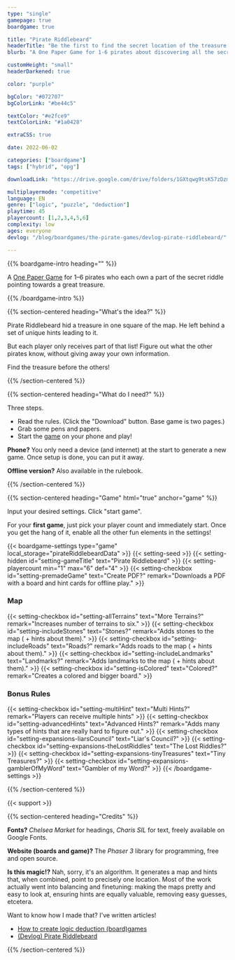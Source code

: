 ```yaml
---
type: "single"
gamepage: true
boardgame: true

title: "Pirate Riddlebeard"
headerTitle: "Be the first to find the secret location of the treasure!"
blurb: "A One Paper Game for 1-6 pirates about discovering all the secret hints leading to the treasure."

customHeight: "small"
headerDarkened: true

color: "purple"

bgColor: "#072707"
bgColorLink: "#be44c5"

textColor: "#e2fce9"
textColorLink: "#1a0428"

extraCSS: true

date: 2022-06-02

categories: ["boardgame"]
tags: ["hybrid", "opg"]

downloadLink: "https://drive.google.com/drive/folders/1GXtqwg9tsK57zDzmiumtdtlgn3NeAHuF"

multiplayermode: "competitive"
language: EN
genre: ["logic", "puzzle", "deduction"]
playtime: 45
playercount: [1,2,3,4,5,6]
complexity: low
ages: everyone
devlog: "/blog/boardgames/the-pirate-games/devlog-pirate-riddlebeard/"

---
```



{{% boardgame-intro heading="" %}}

A [One Paper Game](/boardgames#one-paper-games) for 1&ndash;6 pirates who each own a part of the secret riddle pointing towards a great treasure.

{{% /boardgame-intro %}}

<!-- Introduction + explanation text -->
{{% section-centered heading="What's the idea?" %}}

Pirate Riddlebeard hid a treasure in one square of the map. He left behind a set of unique hints leading to it.

But each player only receives part of that list! Figure out what the other pirates know, without giving away your own information.

Find the treasure before the others!

{{% /section-centered %}}

{{% section-centered heading="What do I need?" %}}

Three steps.
* Read the rules. (Click the "Download" button. Base game is two pages.)
* Grab some pens and papers.
* Start the [game](#game) on your phone and play!

**Phone?** You only need a device (and internet) at the start to generate a new game. Once setup is done, you can put it away.

**Offline version?** Also available in the rulebook.

{{% /section-centered %}}

{{% section-centered heading="Game" html="true" anchor="game" %}}

<p>Input your desired settings. Click "start game".</p>
<p>For your <strong>first game</strong>, just pick your player count and immediately start. Once you get the hang of it, enable all the other fun elements in the settings!</p>

  {{< boardgame-settings type="game" local_storage="pirateRiddlebeardData" >}}
    {{< setting-seed >}}
    {{< setting-hidden id="setting-gameTitle" text="Pirate Riddlebeard" >}}
    {{< setting-playercount min="1" max="6" def="4" >}}
    {{< setting-checkbox id="setting-premadeGame" text="Create PDF?" remark="Downloads a PDF with a board and hint cards for offline play." >}}
    <h3 class="settings-heading">Map</h3>
    {{< setting-checkbox id="setting-allTerrains" text="More Terrains?" remark="Increases number of terrains to six." >}}
    {{< setting-checkbox id="setting-includeStones" text="Stones?" remark="Adds stones to the map ( + hints about them)." >}}
    {{< setting-checkbox id="setting-includeRoads" text="Roads?" remark="Adds roads to the map ( + hints about them)." >}}
    {{< setting-checkbox id="setting-includeLandmarks" text="Landmarks?" remark="Adds landmarks to the map ( + hints about them)." >}}
    {{< setting-checkbox id="setting-isColored" text="Colored?" remark="Creates a colored and bigger board." >}}
    <h3 class="settings-heading">Bonus Rules</h3>
    {{< setting-checkbox id="setting-multiHint" text="Multi Hints?" remark="Players can receive multiple hints" >}}
    {{< setting-checkbox id="setting-advancedHints" text="Advanced Hints?" remark="Adds many types of hints that are really hard to figure out." >}}
    {{< setting-checkbox id="setting-expansions-liarsCouncil" text="Liar's Council?" >}}
    {{< setting-checkbox id="setting-expansions-theLostRiddles" text="The Lost Riddles?" >}}
    {{< setting-checkbox id="setting-expansions-tinyTreasures" text="Tiny Treasures?" >}}
    {{< setting-checkbox id="setting-expansions-gamblerOfMyWord" text="Gambler of my Word?" >}}
  {{< /boardgame-settings >}}

{{% /section-centered %}}

{{< support >}}

{{% section-centered heading="Credits" %}}

**Fonts?** _Chelsea Market_ for headings, _Charis SIL_ for text, freely available on Google Fonts.

**Website (boards and game)?** The _Phaser 3_ library for programming, free and open source.

**Is this magic!?** Nah, sorry, it's an algorithm. It generates a map and hints that, when combined, point to precisely one location. Most of the work actually went into balancing and finetuning: making the maps pretty and easy to look at, ensuring hints are equally valuable, removing easy guesses, etcetera.

Want to know how I made that? I've written articles!
- [How to create logic deduction (board)games](/blog/tutorials/deduction-boardgames-part-1-passive)
- [(Devlog) Pirate Riddlebeard](/blog/boardgames/the-pirate-games/devlog-pirate-riddlebeard)

{{% /section-centered %}}